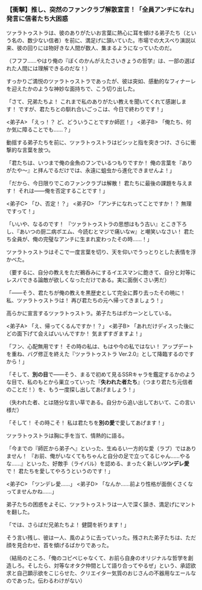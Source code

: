
### **【衝撃】推し、突然のファンクラブ解散宣言！「全員アンチになれ」発言に信者たち大困惑**

ツァラトゥストラは、彼のありがたいお言葉に熱心に耳を傾ける弟子たち（という名の、数少ない信者）を前に、満足げに頷いていた。市場での大スベり演説以来、彼の回りには物好きな人間が数人、集まるようになっていたのだ。

（フフフ……やはり俺の『ぼくのかんがえたさいきょうの哲学』は、一部の選ばれた人間には理解できるのだな！）

すっかりご満悦のツァラトゥストラであったが、彼は突如、感動的なフィナーレを迎えたかのような神妙な面持ちで、こう切り出した。

「さて、兄弟たちよ！ これまで私のありがたい教えを聞いてくれて感謝します！ ですが、君たちとの馴れ合いごっこは、今日で終わりです！」

<弟子A> 「えっ！？ ど、どういうことですか師匠！」
<弟子B> 「俺たち、何か気に障ることでも……？」

動揺する弟子たちを前に、ツァラトゥストラはビシッと指を突きつけ、さらに衝撃的な言葉を放つ。

「君たちは、いつまで俺の金魚のフンでいるつもりですか！ 俺の言葉を『ありがたや〜』と拝んでるだけでは、永遠に蛆虫から進化できませんよ！」

「だから、今日限りでこのファンクラブは解散！ 君たちに最後の課題を与えます！ それは――俺を否定することです！」

<弟子C> 「ひ、否定！？」
<弟子D> 「アンチになれってことですか！？ 無理ですって！」

「いいや、なるのです！ 『ツァラトゥストラの思想はもう古い』とこき下ろし、『あいつの厨二病ポエム、今読むとマジで痛いなw』と嘲笑いなさい！ 君たち全員が、俺の完璧なアンチに生まれ変わったその時……！」

ツァラトゥストラはそこで一度言葉を切り、天を仰いでうっとりとした表情を浮かべた。

（要するに、自分の教えをただ鵜呑みにするイエスマンに飽きて、自分と対等にレスバできる論敵が欲しくなっただけである。実に面倒くさい男だ）

「――そう、君たちが俺の教えを黒歴史として完全に葬り去ったその暁に！ 私、ツァラトゥストラは！ 再び君たちの元へ帰ってきましょう！」

高らかに宣言するツァラトゥストラ。弟子たちはポカーンとしている。

<弟子A> 「え、帰ってくるんですか！？」
<弟子B> 「あれだけディスった後にどの面下げて会えばいいんですか！ 気まずすぎますよ！」

「フン、心配無用です！ その時の私は、もはや今の私ではない！ アップデートを重ね、バグ修正を終えた『ツァラトゥストラ Ver.2.0』として降臨するのですから！」

「そして、**別の目**で――そう、まるで初めて見るSSRキャラを鑑定するかのような目で、私のもとから巣立っていった『**失われた者たち**』（つまり君たち元信者のことだ！）を、もう一度探し出してあげましょう！」

（失われた者、とは随分な言い草である。自分から追い出しておいて、この言い様だ）

「そして！ その時こそ！ 私は君たちを**別の愛**で愛してあげます！」

ツァラトゥストラは胸に手を当て、情熱的に語る。

「今までの『師匠から弟子へ』といった、生ぬるい一方的な愛（ラブ）ではありません！ 『お前、俺がいなくてもちゃんと自分の足で立ってるじゃん……やるな……』といった、好敵手（ライバル）を認める、まったく新しい**ツンデレ愛**で！ 君たちを愛してやろうというのです！」

<弟子C> 「ツンデレ愛……」
<弟子D> 「なんか……前より性格が面倒くさくなってませんかね……」

弟子たちの困惑をよそに、ツァラトゥストラは一人で深く頷き、満足げにマントを翻した。

「では、さらばだ兄弟たちよ！ 健闘を祈ります！」

そう言い残し、彼は一人、風のように去っていった。残された弟子たちは、ただ顔を見合わせ、首を傾げるばかりであった。

（結局のところ、「俺のコピペじゃなくて、お前ら自身のオリジナルな哲学を創造しろ。そしたら、対等なオタク仲間として語り合ってやるぜ」という、承認欲求と自己顕示欲をこじらせた、クリエイター気質のおじさんの不器用なエールなのであった。伝わるわけがない）
